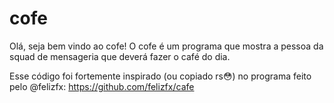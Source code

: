 # cofe
Olá, seja bem vindo ao cofe!
O cofe é um programa que mostra a pessoa da squad de mensageria que deverá fazer o café do dia.

Esse código foi fortemente inspirado (ou copiado rs😳) no programa feito pelo @felizfx:
https://github.com/felizfx/cafe